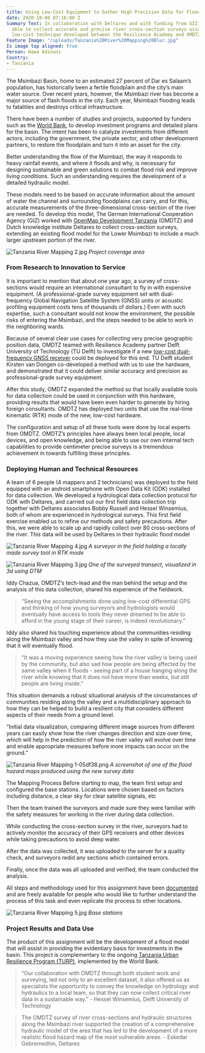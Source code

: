 ```yaml
---
title: Using Low-Cost Equipment to Gather High Precision Data for Flood Modeling
date: 2020-10-08 07:16:00 Z
Summary Text: In collaboration with Deltares and with funding from GIZ, OMDTZ was
  able to collect accurate and precise river cross-section surveys using an innovative,
  low-cost technique developed between the Resilience Academy and OMDTZ.
Feature Image: "/uploads/Tanzania%20River%20Mapping%20Blur.jpg"
Is image top aligned: true
Person: Hawa Adinani
Country:
- Tanzania
---
```


The Msimbazi Basin, home to an estimated 27 percent of Dar es Salaam’s population, has historically been a fertile floodplain and the city’s main water source. Over recent years, however, the Msimbazi river has become a major source of flash floods in the city. Each year, Msimbazi flooding leads to fatalities and destroys critical infrastructure.

There have been a number of studies and projects, supported by funders such as the [World Bank](https://www.worldbank.org/en/news/feature/2019/08/12/transforming-tanzanias-msimbazi-river-from-a-liability-into-an-opportunity), to develop investment programs and detailed plans for the basin. The intent has been to catalyze investments from different actors, including the government, the private sector, and other development partners, to restore the floodplain and turn it into an asset for the city.

Better understanding the flow of the Msimbazi, the way it responds to heavy rainfall events, and where it floods and why, is necessary for designing sustainable and green solutions to combat flood risk and improve living conditions. Such an understanding requires the development of a detailed hydraulic model. 

These models need to be based on accurate information about the amount of water the channel and surrounding floodplains can carry, and for this, accurate measurements of the three-dimensional cross-section of the river are needed. To develop this model, The German International Cooperation Agency (GIZ) worked with [OpenMap Development Tanzania](https://www.omdtz.or.tz/) (OMDTZ) and Dutch knowledge institute Deltares to collect cross-section surveys, extending an existing flood model for the Lower Msimbazi to include a much larger upstream portion of the river.

![Tanzania River Mapping 2.jpg](/uploads/Tanzania%20River%20Mapping%202.jpg)
*Project coverage area*

### From Research to Innovation to Service

It is important to mention that about one year ago, a survey of cross-sections would require an international consultant to fly in with expensive equipment. (A professional-grade survey equipment set with dual-frequency Global Navigation Satellite System (GNSS) units or acoustic profiling equipment costs tens of thousands of dollars.) Even with such expertise, such a consultant would not know the environment, the possible risks of entering the Msimbazi, and the steps needed to be able to work in the neighboring wards. 

Because of several clear use cases for collecting very precise geographic position data, OMDTZ teamed with Resilience Academy partner Delft University of Technology (TU Delft) to investigate if a new [low-cost dual-frequency GNSS receiver](https://www.ardusimple.com/) could be deployed for this end. TU Delft student Kirsten van Dongen co-developed a method with us to use the hardware, and demonstrated that it could deliver similar accuracy and precision as professional-grade survey equipment.

After this study, OMDTZ expanded the method so that locally available tools for data collection could be used in conjunction with this hardware,  providing results that would have been even harder to generate by hiring foreign consultants. OMDTZ has deployed two units that use the real-time kinematic (RTK) mode of the new, low-cost hardware. 

The configuration and setup of all these tools were done by local experts from OMDTZ. OMDTZ’s principles have always been local people, local devices, and open knowledge, and being able to use our own internal tech capabilities to provide centimeter precise surveys is a tremendous achievement in towards fulfilling these principles. 

### Deploying Human and Technical Resources

A team of 6 people (4 mappers and 2 technicians) was deployed to the field equipped with an android smartphone with Open Data Kit (ODK) installed for data collection. We developed a hydrological data collection protocol for ODK with Deltares, and carried out our first field data collection trip together with Deltares associates Bobby Russell and Hessel Winsemius, both of whom are experienced in hydrological surveys. This first field exercise enabled us to refine our methods and safety precautions. After this, we were able to scale up and rapidly collect over 80 cross-sections of the river. This data will be used by Deltares in their hydraulic flood model  

![Tanzania River Mapping 4.jpg](/uploads/Tanzania%20River%20Mapping%204.jpg)
*A surveyor in the field holding a locally made survey tool in RTK mode*

![Tanzania River Mapping 3.jpg](/uploads/Tanzania%20River%20Mapping%203.jpg)
*One of the surveyed transect, visualized in 3d using DTM*

Iddy Chazua, OMDTZ’s tech-lead and the man behind the setup and the analysis of this data collection, shared his experience of the fieldwork. 

> “Seeing the accomplishments done using low-cost differential GPS and thinking of how young surveyors and hydrologists would eventually have access to tools they never dreamed to be able to afford in the young stage of their career, is indeed revolutionary.”

Iddy also shared his touching experience about the communities residing along the Msimbazi valley and how they use the valley in spite of knowing that it will eventually flood.

> “It was a moving experience seeing how the river valley is being used by the community, but also sad how people are being affected by the same valley when it floods -  seeing part of a house hanging along the river while knowing that it does not have more than weeks, but still people are living inside.”

This situation demands a robust situational analysis of the circumstances of communities residing along the valley and a multidisciplinary approach to how they can be helped to build a resilient city that considers different aspects of their needs from a ground level. 

“Initial data visualization, comparing different image sources from different years can easily show how the river changes direction and size over time, which will help in the prediction of how the river valley will evolve over time and enable appropriate measures before more impacts can occur on the ground.”

![Tanzania River Mapping 1-05df38.png](/uploads/Tanzania%20River%20Mapping%201-05df38.png)
*A screenshot of one of the flood hazard maps produced using the new survey data*

The Mapping Process
Before starting to map, the team first setup and configured the base stations. Locations were chosen based on factors including distance, a clear sky for clear satellite signals, etc

Then the team trained the surveyors and made sure they were familiar with the safety measures for working in the river during data collection. 

While conducting the cross-section survey in the river, surveyors had to actively monitor the accuracy of their GPS receivers and other devices while taking precautions to avoid deep water.

After the data was collected, it was uploaded to the server for a quality check, and surveyors redid any sections which contained errors.

Finally, once the data was all uploaded and verified, the team conducted the analysis. 

All steps and methodology used for this assignment have been [documented](https://docs.google.com/document/d/1_V6MMBcw1vWO5Tii6iJc2-OBinir_9No53jeOaE7ReQ/edit) and are freely available for people who would like to further understand the process of this task and even replicate the process to other locations.

![Tanzania River Mapping 5.jpg](/uploads/Tanzania%20River%20Mapping%205.jpg)
*Base stations*

### Project Results and Data Use

The product of this assignment will be the development of a flood model that will assist in providing the evidentiary basis for investments in the basin. This project is complementary to the ongoing [Tanzania Urban Resilience Program (TURP)](http://www.worldbank.org/en/programs/tanzania-urban-resilience-program), implemented by the World Bank.

> “Our collaboration with OMDTZ through both student work and surveying, led not only to an excellent dataset, it also offered us as specialists the opportunity to convey the knowledge on hydrology and hydraulics to a local team, so that they can now collect critical river data in a sustainable way.”  - Hessel Winsemius, Delft University of Technology

> The OMDTZ survey of river cross-sections and hydraulic structures along the Msimbazi river supported the creation of a comprehensive hydraulic model of the area that has led to the development of a more realistic flood hazard map of the most vulnerable areas. - Eskedar Gebremedhin, Deltares